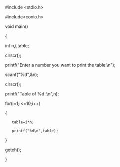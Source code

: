 #include <stdio.h>

#include<conio.h>

void main()

{

   int n,i,table;

   clrscr();

   printf("Enter a number you want to print the table:\n");

   scanf("%d",&n);

   clrscr();

   printf("Table of %d :\n",n);

   for(i=1;i<=10;i++)

   {

       table=i*n;

       printf("%d\n",table);

   }

   getch();

}
